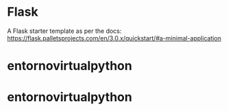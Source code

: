 # Flask

A Flask starter template as per the docs: https://flask.palletsprojects.com/en/3.0.x/quickstart/#a-minimal-application
# entornovirtualpython
# entornovirtualpython
